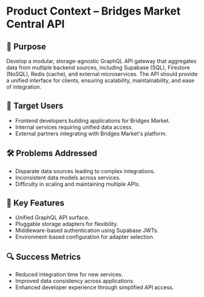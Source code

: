# Product Context – Bridges Market Central API

## 🎯 Purpose
Develop a modular, storage-agnostic GraphQL API gateway that aggregates data from multiple backend sources, including Supabase (SQL), Firestore (NoSQL), Redis (cache), and external microservices. The API should provide a unified interface for clients, ensuring scalability, maintainability, and ease of integration.

## 👥 Target Users
- Frontend developers building applications for Bridges Market.
- Internal services requiring unified data access.
- External partners integrating with Bridges Market's platform.

## 🛠 Problems Addressed
- Disparate data sources leading to complex integrations.
- Inconsistent data models across services.
- Difficulty in scaling and maintaining multiple APIs.

## 🌟 Key Features
- Unified GraphQL API surface.
- Pluggable storage adapters for flexibility.
- Middleware-based authentication using Supabase JWTs.
- Environment-based configuration for adapter selection.

## 🔍 Success Metrics
- Reduced integration time for new services.
- Improved data consistency across applications.
- Enhanced developer experience through simplified API access.
